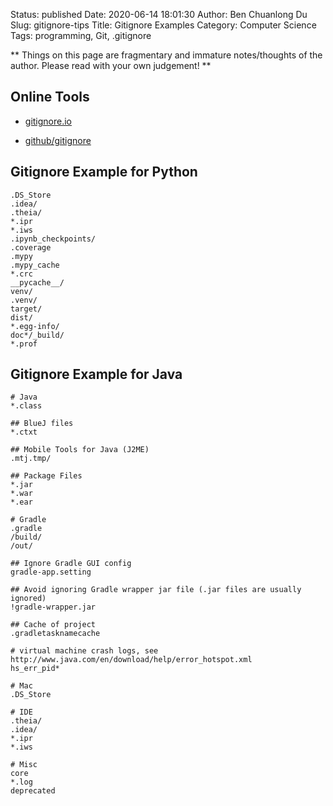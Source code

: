 Status: published
Date: 2020-06-14 18:01:30
Author: Ben Chuanlong Du
Slug: gitignore-tips
Title: Gitignore Examples
Category: Computer Science
Tags: programming, Git, .gitignore

**
Things on this page are
fragmentary and immature notes/thoughts of the author.
Please read with your own judgement!
**

## Online Tools

- [gitignore.io](https://www.gitignore.io/)

- [github/gitignore](https://github.com/github/gitignore)

## Gitignore Example for Python
```
.DS_Store
.idea/
.theia/
*.ipr
*.iws
.ipynb_checkpoints/
.coverage
.mypy
.mypy_cache
*.crc
__pycache__/
venv/
.venv/
target/
dist/
*.egg-info/
doc*/_build/
*.prof
```

## Gitignore Example for Java
```
# Java 
*.class

## BlueJ files
*.ctxt

## Mobile Tools for Java (J2ME)
.mtj.tmp/

## Package Files
*.jar
*.war
*.ear

# Gradle 
.gradle
/build/
/out/

## Ignore Gradle GUI config
gradle-app.setting

## Avoid ignoring Gradle wrapper jar file (.jar files are usually ignored)
!gradle-wrapper.jar

## Cache of project
.gradletasknamecache

# virtual machine crash logs, see http://www.java.com/en/download/help/error_hotspot.xml
hs_err_pid*

# Mac
.DS_Store

# IDE
.theia/
.idea/
*.ipr
*.iws

# Misc
core
*.log
deprecated

```
